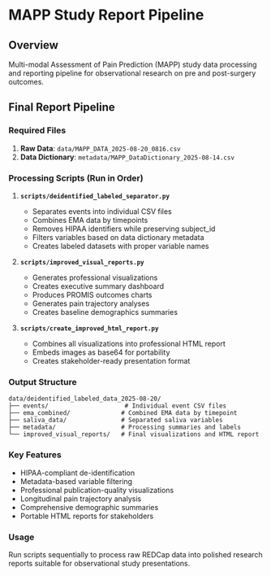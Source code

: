 # MAPP Study Report Pipeline

## Overview
Multi-modal Assessment of Pain Prediction (MAPP) study data processing and reporting pipeline for observational research on pre and post-surgery outcomes.

## Final Report Pipeline

### Required Files
1. **Raw Data**: `data/MAPP_DATA_2025-08-20_0816.csv`
2. **Data Dictionary**: `metadata/MAPP_DataDictionary_2025-08-14.csv`

### Processing Scripts (Run in Order)
1. **`scripts/deidentified_labeled_separator.py`**
   - Separates events into individual CSV files
   - Combines EMA data by timepoints
   - Removes HIPAA identifiers while preserving subject_id
   - Filters variables based on data dictionary metadata
   - Creates labeled datasets with proper variable names

2. **`scripts/improved_visual_reports.py`**
   - Generates professional visualizations
   - Creates executive summary dashboard
   - Produces PROMIS outcomes charts
   - Generates pain trajectory analyses
   - Creates baseline demographics summaries

3. **`scripts/create_improved_html_report.py`**
   - Combines all visualizations into professional HTML report
   - Embeds images as base64 for portability
   - Creates stakeholder-ready presentation format

### Output Structure
```
data/deidentified_labeled_data_2025-08-20/
├── events/                     # Individual event CSV files
├── ema_combined/              # Combined EMA data by timepoint
├── saliva_data/               # Separated saliva variables
├── metadata/                  # Processing summaries and labels
└── improved_visual_reports/   # Final visualizations and HTML report
```

### Key Features
- HIPAA-compliant de-identification
- Metadata-based variable filtering
- Professional publication-quality visualizations
- Longitudinal pain trajectory analysis
- Comprehensive demographic summaries
- Portable HTML reports for stakeholders

### Usage
Run scripts sequentially to process raw REDCap data into polished research reports suitable for observational study presentations.